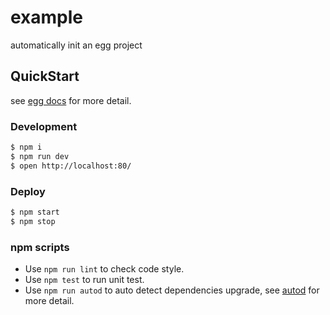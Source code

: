 # example

automatically init an egg project

## QuickStart

<!-- add docs here for user -->

see [egg docs][egg] for more detail.

### Development

```bash
$ npm i
$ npm run dev
$ open http://localhost:80/
```

### Deploy

```bash
$ npm start
$ npm stop
```

### npm scripts

* Use `npm run lint` to check code style.
* Use `npm test` to run unit test.
* Use `npm run autod` to auto detect dependencies upgrade, see [autod](https://www.npmjs.com/package/autod) for more detail.

[egg]: https://eggjs.org
